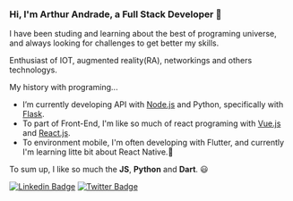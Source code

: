 ### Hi, I'm Arthur Andrade, a Full Stack Developer 👋
I have been studing and learning about the best of programing universe, and always looking for challenges to get better my skills.

Enthusiast of IOT, augmented reality(RA), networkings and others technologys.

My history with programing...
- I’m currently developing API with [Node.js](https://nodejs.org/en/) and Python, specifically with [Flask](https://flask.palletsprojects.com/en/1.1.x/).
- To part of Front-End, I'm like so much of react programing with [Vue.js](https://vuejs.org/) and [React.js](https://reactjs.org/).
- To environment mobile, I'm often developing with Flutter, and currently I'm learning litte bit about React Native.:iphone:

To sum up, I like so much the **JS**, **Python** and **Dart**. :smiley:

[![Linkedin Badge](https://img.shields.io/badge/-Arthur%20Andrade-blue?style=flat-square&logo=Linkedin&logoColor=white&link=https://www.linkedin.com/in/arthur-andrade-971887153/)](https://www.linkedin.com/in/arthur-andrade-971887153/)
[![Twitter Badge](https://img.shields.io/badge/-@ArthurA32523162-blue?style=flat-square&labelColor=blue&logo=twitter&logoColor=white&link=https://twitter.com/ArthurA32523162)](https://twitter.com/ArthurA32523162) 
